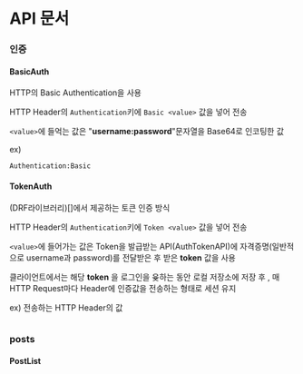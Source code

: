 # API 문서
### 인증
#### BasicAuth

HTTP의 Basic Authentication을 사용

HTTP Header의 `Authentication`키에 `Basic <value>` 값을 넣어 전송

`<value>`에 들억는 값은 "**username:password**"문자열을 Base64로 인코팅한 값

ex)
```
Authentication:Basic
```

#### TokenAuth

(DRF라이브러리)[]에서 제공하는 토큰 인증 방식

HTTP Header의 `Authentication`키에 `Token <value>` 값을 넣어 전송

`<value>`에 들어가는 값은 Token을 발급받는 API(AuthTokenAPI)에 자격증명(일반적으로 username과 password)를 전달받은 후 받은 **token** 값을 사용

클라이언트에서는 해당 **token** 을 로그인을 윶하는 동안 로컬 저장소에 저장 후 , 매 HTTP Request마다 Header에 인증값을 전송하는 형태로 세션 유지


ex) 전송하는 HTTP Header의 값
```

```

### posts
#### PostList
